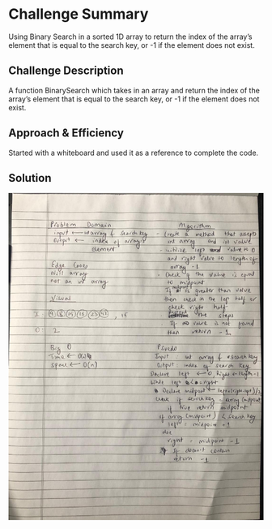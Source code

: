 # Challenge Summary
Using Binary Search in a sorted 1D array to return the index of the array’s element that is equal to the search key, or -1 if the element does not exist.

## Challenge Description
A function BinarySearch which takes in an array and return the index of the array’s element that is equal to the search key, or -1 if the element does not exist.

## Approach & Efficiency
Started with a whiteboard and used it as a reference to complete the code.

## Solution
![Whiteboard](https://github.com/kushshrestha01/data-structures-and-algorithms/blob/master/assets/binary_search.jpeg)
